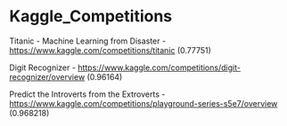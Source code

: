 # Kaggle_Competitions

Titanic - Machine Learning from Disaster - https://www.kaggle.com/competitions/titanic (0.77751)

Digit Recognizer - https://www.kaggle.com/competitions/digit-recognizer/overview (0.96164)

Predict the Introverts from the Extroverts - https://www.kaggle.com/competitions/playground-series-s5e7/overview (0.968218)
